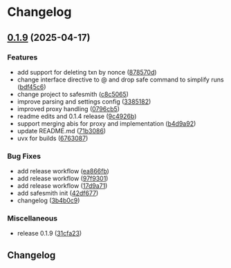 # Changelog

## [0.1.9](https://github.com/wavey0x/safesmith/compare/v0.1.0...v0.1.9) (2025-04-17)


### Features

* add support for deleting txn by nonce ([878570d](https://github.com/wavey0x/safesmith/commit/878570d65bc8be74a8141376965432032ec508f4))
* change interface directive to @ and drop safe command to simplify runs ([bdf45c6](https://github.com/wavey0x/safesmith/commit/bdf45c6f325970ad9fcfed2abcbbb96cd159f891))
* change project to safesmith ([c8c5065](https://github.com/wavey0x/safesmith/commit/c8c50656d4497d7990b2970cd4abba087579c725))
* improve parsing and settings config ([3385182](https://github.com/wavey0x/safesmith/commit/3385182db226983147ab1800a097d566891a0776))
* improved proxy handling ([0796cb5](https://github.com/wavey0x/safesmith/commit/0796cb577c2a93c3ee6620018d23d6288fa53297))
* readme edits and 0.1.4 release ([9c4926b](https://github.com/wavey0x/safesmith/commit/9c4926bc368242f2949f716cc8735da5be645024))
* support merging abis for proxy and implementation ([b4d9a92](https://github.com/wavey0x/safesmith/commit/b4d9a923dd85ed5f18fd1d89d68af728fa13f1d2))
* update README.md ([71b3086](https://github.com/wavey0x/safesmith/commit/71b3086a2d15c2e1d25278b53007155414c3822f))
* uvx for builds ([6763087](https://github.com/wavey0x/safesmith/commit/676308792079407f1b93321e43ae427377deaa1d))


### Bug Fixes

* add release workflow ([ea866fb](https://github.com/wavey0x/safesmith/commit/ea866fbe23d51931235dc403564c3e7e4276536c))
* add release workflow ([97f9301](https://github.com/wavey0x/safesmith/commit/97f9301c06cfdac50e6ba3e332cd48d6ff38be20))
* add release workflow ([17d9a71](https://github.com/wavey0x/safesmith/commit/17d9a71d2406290bf73af65471b07f5106c43101))
* add safesmith init ([42df677](https://github.com/wavey0x/safesmith/commit/42df677204c945768047d309b57f6d8208832bda))
* changelog ([3b4b0c9](https://github.com/wavey0x/safesmith/commit/3b4b0c942ebc87a5de15a22b8a97cc5571c7f44e))


### Miscellaneous

* release 0.1.9 ([31cfa23](https://github.com/wavey0x/safesmith/commit/31cfa23f0b1d00a9246938a16139544d1aa609e5))

## Changelog
